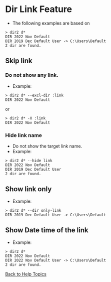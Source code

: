 # Dir Link Feature

* The following examples are based on
```
> dir2 d*
DIR 2022 Nov Default
DIR 2019 Dec Default User -> C:\Users\Default
2 dir are found.
```

## Skip link

### Do not show any link.
* Example:

```
> dir2 d* --excl-dir :link
DIR 2022 Nov Default
```

or
```
> dir2 d* -X :link
DIR 2022 Nov Default
```

### Hide link name

* Do not show the target link name.
* Example:
```
> dir2 d* --hide link
DIR 2022 Nov Default
DIR 2019 Dec Default User
2 dir are found.
```
## Show link only

* Example:

```
> dir2 d* --dir only-link
DIR 2019 Dec Default User -> C:\Users\Default
```

## Show Date time of the link

* Example:
```
> dir2 d*
DIR 2022 Nov Default
DIR 2022 Nov Default User -> C:\Users\Default
2 dir are found.
```

[Back to Help Topics](https://github.com/ck-yung/dir2cs/blob/main/docs/HELP.md)

